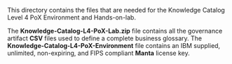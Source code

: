 This directory contains the files that are needed for the Knowledge Catalog Level 4 PoX Environment and Hands-on-lab.

The **Knowledge-Catalog-L4-PoX-Lab.zip** file contains all the governance artifact **CSV** files used to define a complete business glossary.
The **Knowledge-Catalog-L4-PoX-Environment** file contains an IBM supplied, unlimited, non-expiring, and FIPS compliant **Manta** license key.
